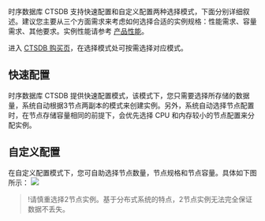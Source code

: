 时序数据库 CTSDB 支持快速配置和自定义配置两种选择模式，下面分别详细叙述。建议您主要从三个方面需求来考虑如何选择合适的实例规格：性能需求、容量需求、其他要求。实例性能请参考 [产品性能](https://cloud.tencent.com/document/product/652/18789)。

进入 [CTSDB 购买页](https://buy.cloud.tencent.com/ctsdb)，在选择模式处可按需选择对应模式。

## 快速配置
时序数据库 CTSDB 提供快速配置模式，该模式下，您只需要选择所存储的数据量，系统自动根据3节点两副本的模式来创建实例。另外，系统自动选择节点配置时，在节点存储容量相同的前提下，会优先选择 CPU 和内存较小的节点配置来分配实例。

## 自定义配置
在自定义配置模式下，您可自助选择节点数量，节点规格和节点容量。具体如下图所示：
![](https://main.qcloudimg.com/raw/3d2b0fbdeb4688d5c57f74c659e444ac.png)
>!请慎重选择2节点实例。基于分布式系统的特点，2节点实例无法完全保证数据不丢失。

